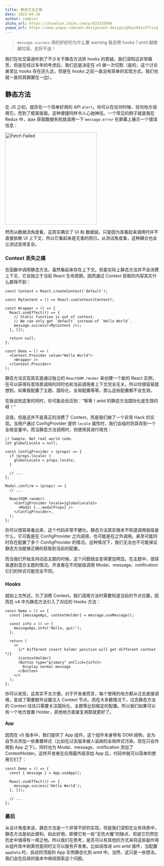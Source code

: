 ```yaml
---
title: 静态方法之痛
date: 2023-04-26
author: zombieJ
zhihu_url: https://zhuanlan.zhihu.com/p/633333904
yuque_url: https://www.yuque.com/ant-design/ant-design/gkkyx81eihftzzq7
---
```


> `message.success` 用的好好的为什么要 warning 我去用 hooks？antd 越做越垃圾，走好不送！

我们在社交渠道听到了不少关于静态方法转 hooks 的质疑。我们深知这非常痛苦，但是在经过多年的考虑后，我们还是决定在 v5 做一次切割（是的，这个讨论甚至比 hooks 存在还久远，但是在 hooks 之前一直没有简单的实现方式，我们也就一直将其搁置在一边）。

## 静态方法

在 JS 之初，就存在一个简单好用的 API `alert`。你可以在任何时候、任何地方调用它。而到了框架层面，这种便捷同样令人心驰神往。一个常见的例子就是我在 Redux 中，ajax 获取数据失败就调用一下 `message.error` 在屏幕上展示一个错误信息：

<img width="300" alt="Fetch Failed" src="https://user-images.githubusercontent.com/5378891/234574678-44b12d00-9318-4ff9-b234-08129c82fc78.png" />

然而从数据流角度看，这其实耦合了 UI 和 数据层。只是因为其看起来调用时并不直接依赖 UI 上下文，所以它看起来是无害的而已。从测试角度看，这种耦合也会让测试变得复杂。

### Context 丢失之痛

在函数中调用静态方法，虽然看起来存在上下文。但是实际上静态方法并不会消费上下文，它会独立于当前 React 生命周期，因而通过 Context 获取的内容其实什么都得不到：

```tsx
const Context = React.createContext('default');

const MyContent = () => React.useContext(Context);

const Wrapper = () => {
  React.useEffect(() => {
    // Static function is out of context.
    // We can only get `default` instead of `Hello World`.
    message.success(<MyContent />);
  }, []);

  return null;
};

const Demo = () => (
  <Context.Provider value="Hello World">
    <Wrapper />
  </Context.Provider>
);
```

静态方法实现其实是通过独立的 `ReactDOM.render` 来创建一个新的 React 实例，在可以获得任意场景调用的同时也和当前调用者上下文完全无关。所以你很容易就想到，如果我配置了主题、国际化、全局配置等等，那么这些配置都不会生效。

在我说到这里的同时，你可能会反应到：“等等！antd 的静态方法国际化是生效的呀！”

没错，但是这并不是真正的消费了 Context，而是我们做了一个非常 Hack 的实现。当用户通过 ConfigProvider 提供 `locale` 属性时，我们会临时将其存到一个全局变量中。而当静态方法调用时，则使用其进行填充：

```tsx
// Sample. Not real world code.
let globalLocale = null;

const ConfigProvider = (props) => {
  if (props.locale) {
    globalLocale = props.locale;
  }

  // ...
};

Modal.confirm = (props) => {
  // ...

  ReactDOM.render(
    <ConfigProvider locale={globalLocale}>
      <Modal {...modalProps} />
    </ConfigProvider>,
  );
};
```

你可以很容易看出来，这个代码非常不健壮。静态方法其实根本不知道调用层级是什么，它可能是在 ConfigProvider 之内调用，也可能是在之外调用。甚至可能同时存在配置了多个 ConfigProvider 的情况。这种情况下，我们无法也不可能保证静态方法能够正确的获取到当前的配置。

而当我们开始支持动态主题的时候，这个问题就会变得更加明显。在主题中，很容易遇到混合主题的情况。开发者在不同层级调用 Modal、message、notification 它们的样式可能完全不同。

### Hooks

就如上文所述，为了消费 Context。我们调用方法时需要知道当前的节点位置，因而在 v4 中为静态方法引入了对应的 Hooks 方法：

```tsx
const Demo = () => {
  const [messageApi, contextHolder] = message.useMessage();

  const info = () => {
    messageApi.info('Hello, gui!');
  };

  return (
    <>
      {/* Different insert holder position will get different context */}
      {contextHolder}
      <Button type="primary" onClick={info}>
        Display normal message
      </Button>
    </>
  );
};
```

你可以发现，这其实不太方便。对于开发者而言，每个使用的地方都从过去直接调用，变成了需要额外设置注入 Context 节点。而在大多数情况下，过去静态方法的 Context 往往只需要关注国际化、主题等比较稳定的配置。所以我们如果可以有一个地方放置 Holder，其他地方直接复用那就更好了。

#### App

因而在 v5 版本中，我们提供了 App 组件。这个组件本身带有 DOM 结构，会为自节点添加一些重置样式（比如在过去版本被人诟病的全局样式污染，现在只会作用到 App 之下）。同时也为 Modal、message、notification 添加了 ContextHolder。这样开发者在应用最外层添加 App 后，代码中就可以简单的使用它们了：

```tsx
const Demo = () => {
  const { message } = App.useApp();

  React.useEffect(() => {
    message.success('Hello World');
  }, []);

  // ...
};
```

### 最后

从设计角度来说，静态方法是一个非常不好的实现。但是我们深知在业务场景中，静态方法是如此便利、如此好用。即便它有一些“无伤大雅”的缺点，但是它仍然在历史中值得有一席之地。所以我们在思考，是否可以有其他的方式来将这些副作用从组件库中剥离但是同时又可以服务开发者。比如说改进 umi antd 插件，当配置 `appData` 时，自动将顶层的 App 实例静态化到 antd 中。当然，这只是一些想法。我们会在后续的版本中继续探索这个问题。
